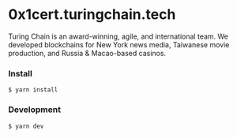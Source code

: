 # 0x1cert.turingchain.tech

Turing Chain is an award-winning, agile, and international team. We developed blockchains for New York news media, Taiwanese movie production, and Russia & Macao-based casinos.

### Install

```
$ yarn install
```

### Development

```
$ yarn dev
```
